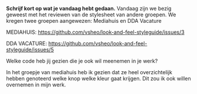 **Schrijf kort op wat je vandaag hebt gedaan.**
Vandaag zijn we bezig geweest met het reviewen van de stylesheet van andere groepen. We kregen twee groepen aangewezen: Mediahuis en DDA Vacature 

MEDIAHUIS: https://github.com/vsheo/look-and-feel-styleguide/issues/3

DDA VACATURE: https://github.com/vsheo/look-and-feel-styleguide/issues/5

Welke code heb jij gezien die je ook wil meenemen in je werk?

In het groepje van mediahuis heb ik gezien dat ze heel overzichtelijk hebben genoteerd welke knop welke kleur gaat krijgen. Dit zou ik ook willen overnemen in mijn werk.

